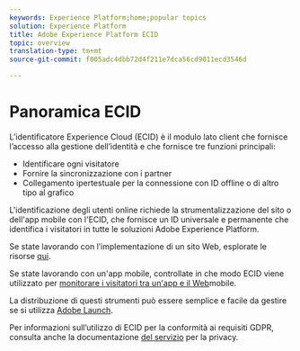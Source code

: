 ```yaml
---
keywords: Experience Platform;home;popular topics
solution: Experience Platform
title: Adobe Experience Platform ECID
topic: overview
translation-type: tm+mt
source-git-commit: f005adc4dbb72d4f211e7dca56cd9011ecd3546d

---
```



# Panoramica ECID

L’identificatore Experience Cloud (ECID) è il modulo lato client che fornisce l’accesso alla gestione dell’identità e che fornisce tre funzioni principali:

- Identificare ogni visitatore
- Fornire la sincronizzazione con i partner
- Collegamento ipertestuale per la connessione con ID offline o di altro tipo al grafico

L&#39;identificazione degli utenti online richiede la strumentalizzazione del sito o dell&#39;app mobile con l&#39;ECID, che fornisce un ID universale e permanente che identifica i visitatori in tutte le soluzioni Adobe Experience Platform.

Se state lavorando con l’implementazione di un sito Web, esplorate le risorse [qui](https://marketing.adobe.com/resources/help/en_US/mcvid).

Se state lavorando con un&#39;app mobile, controllate in che modo ECID viene utilizzato per [monitorare i visitatori tra un&#39;app e il Web](https://marketing.adobe.com/resources/help/en_US/mobile/ios/hybrid_app.html)mobile.

La distribuzione di questi strumenti può essere semplice e facile da gestire se si utilizza [Adobe Launch](https://docs.adobe.com/content/help/en/launch/using/overview.html).

Per informazioni sull’utilizzo di ECID per la conformità ai requisiti GDPR, consulta anche la documentazione [del servizio](../privacy-service/identity-data.md) per la privacy.

